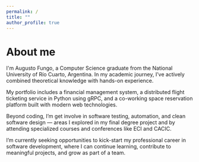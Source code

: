 ```yaml
---
permalink: /
title: ""
author_profile: true
---
```


About me
======

I'm Augusto Fungo, a Computer Science graduate from the National University of Río Cuarto, Argentina. In my academic journey, I’ve actively combined theoretical knowledge with hands-on experience.

My portfolio includes a financial management system, a distributed flight ticketing service in Python using gRPC, and a co-working space reservation platform built with modern web technologies.

Beyond coding, I’m get involve in software testing, automation, and clean software design — areas I explored in my final degree project and by attending specialized courses and conferences like ECI and CACIC.

I’m currently seeking opportunities to kick-start my professional career in software development, where I can continue learning, contribute to meaningful projects, and grow as part of a team.
